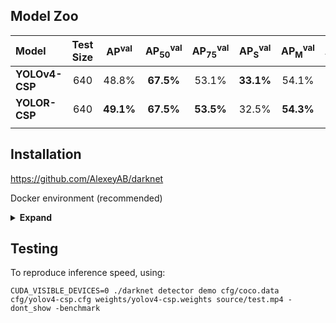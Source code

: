 ## Model Zoo

| Model | Test Size | AP<sup>val</sup> | AP<sub>50</sub><sup>val</sup> | AP<sub>75</sub><sup>val</sup> | AP<sub>S</sub><sup>val</sup> | AP<sub>M</sub><sup>val</sup> | AP<sub>L</sub><sup>test</sup> | batch1 throughput |
| :-- | :-: | :-: | :-: | :-: | :-: | :-: | :-: | :-: |
| **YOLOv4-CSP** | 640 | 48.8% | **67.5%** | 53.1% | **33.1%** | 54.1% | 62.3% | 76 *fps* |
| **YOLOR-CSP** | 640 | **49.1%** | **67.5%** | **53.5%** | 32.5% | **54.3%** | **62.6%** | - |
|  |  |  |  |  |  |  |

## Installation

https://github.com/AlexeyAB/darknet

Docker environment (recommended)
<details><summary> <b>Expand</b> </summary>

```
# get code
git clone https://github.com/AlexeyAB/darknet

# create the docker container, you can change the share memory size if you have more.
nvidia-docker run --name yolor -it -v your_coco_path/:/coco/ -v your_code_path/:/yolor --shm-size=64g nvcr.io/nvidia/pytorch:21.02-py3

# apt install required packages
apt update
apt install -y libopencv-dev

# edit Makefile
#GPU=1
#CUDNN=1
#CUDNN_HALF=1
#OPENCV=1
#AVX=1
#OPENMP=1
#LIBSO=1
#ZED_CAMERA=0
#ZED_CAMERA_v2_8=0
#
#USE_CPP=0
#DEBUG=0
#
#ARCH= -gencode arch=compute_52,code=[sm_70,compute_70] \
#      -gencode arch=compute_61,code=[sm_75,compute_75] \
#      -gencode arch=compute_61,code=[sm_80,compute_80] \
#      -gencode arch=compute_61,code=[sm_86,compute_86]
#
#...

# build
make -j8
```

</details>

## Testing

To reproduce inference speed, using:

```
CUDA_VISIBLE_DEVICES=0 ./darknet detector demo cfg/coco.data cfg/yolov4-csp.cfg weights/yolov4-csp.weights source/test.mp4 -dont_show -benchmark 
```
